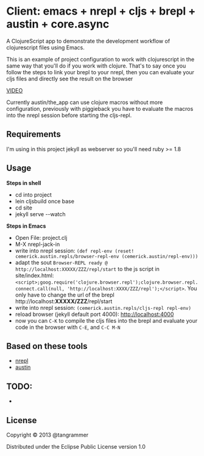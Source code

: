 # Client:  emacs + nrepl + cljs + brepl + austin + core.async
A ClojureScript app to demonstrate the development workflow of clojurescript files using Emacs.

This is an example of project configuration to work with clojurescript in the same way that you'll do if you work with clojure. 
That's to say once you follow the steps to link your brepl to your nrepl, then you can evaluate your cljs files and directly see the result on the browser 

[VIDEO](https://vimeo.com/77124644) 

Currently austin/the_app can use clojure macros without more configuration, previously with piggieback you have to evaluate the macros into the nrepl session before starting the cljs-repl.


## Requirements
I'm using in this project jekyll as webserver so you'll need ruby >= 1.8 


## Usage

**Steps in shell**

* cd into project
* lein cljsbuild once base
* cd site 
* jekyll serve --watch

**Steps in Emacs**   

* Open File: project.clj   
* M-X nrepl-jack-in
* write into nrepl session: `(def repl-env (reset! cemerick.austin.repls/browser-repl-env
                      (cemerick.austin/repl-env)))`
* adapt the sout `Browser-REPL ready @ http://localhost:XXXXX/ZZZ/repl/start` to the js script in site/index.html: `<script>;goog.require('clojure.browser.repl');clojure.browser.repl.connect.call(null, 'http://localhost:XXXX/ZZZ/repl');</script>`. You only have to change the url of the brepl http://localhost:**XXXXX/ZZZ**/repl/start
* write into nrepl session: `(cemerick.austin.repls/cljs-repl repl-env)`
* reload browser (jekyll default port 4000): [http://localhost:4000](http://localhost:4000)
* now you can `C-K` to compile the cljs files into the brepl and evaluate your code in the browser with `C-E`, and `C-C M-N`



## Based on these tools  
* [nrepl](https://github.com/clojure/tools.nrepl)
* [austin](https://github.com/cemerick/austin)


## TODO:  
* 


## License

Copyright © 2013 @tangrammer

Distributed under the Eclipse Public License version 1.0 
